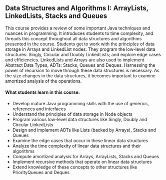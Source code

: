## Data Structures and Algorithms I: ArrayLists, LinkedLists, Stacks and Queues

This course provides a review of some important Java techniques and nuances in programming. 
It introduces students to time complexity, and threads this concept throughout all data structures and algorithms presented in the course. 
Students get to work with the principles of data storage in Arrays and LinkedList nodes. They program the low-level data structures: Singly, Circular and Doubly LinkedLists; and explore edge cases and efficiencies. 
LinkedLists and Arrays are also used to implement Abstract Data Types, ADTs: Stacks, Queues and Deques. Harnessing the power of recursion to move through these data structures is necessary. 
As the size changes in the data structures, it becomes important to examine amortized analysis of the operations.

#### What students learn in this course:
- Develop mature Java programming skills with the use of generics, references and interfaces
- Understand the principles of data storage in Node objects
- Program various low-level data structures like Singly, Doubly and Circular LinkedLists
- Design and implement ADTs like Lists (backed by Arrays), Stacks and Queues
- Examine the edge cases that occur in these linear data structures
- Analyze the time complexity of linear data structures and their algorithms
- Compute amortized analysis for Arrays, ArrayLists, Stacks and Queues
- Implement recursive methods that operate on linear data structures
- Extend knowledge of these concepts to other structures like PriorityQueues and Deques
